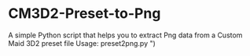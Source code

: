 # CM3D2-Preset-to-Png
A simple Python script that helps you to extract Png data from a Custom Maid 3D2 preset file
Usage: preset2png.py <preset file>")
